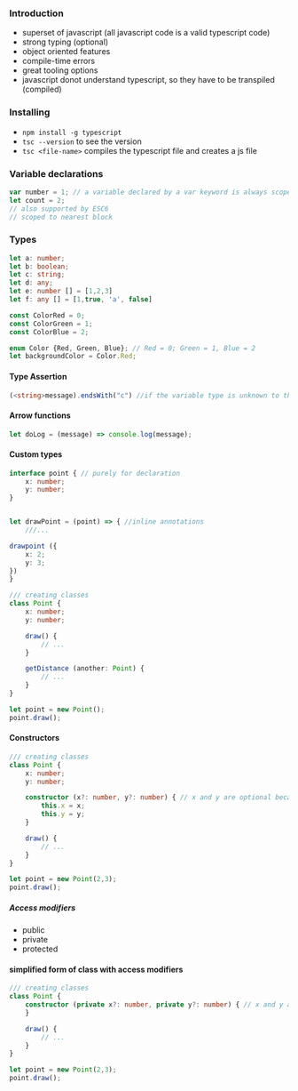 ### Introduction
- superset of javascript (all javascript code is a valid typescript code)
- strong typing (optional)
- object oriented features
- compile-time errors
- great tooling options
- javascript donot understand typescript, so they have to be transpiled (compiled)

### Installing
- `npm install -g typescript`
- `tsc --version` to see the version
- `tsc <file-name>` compiles the typescript file and creates a js file


### Variable declarations
```ts
var number = 1; // a variable declared by a var keyword is always scoped to the nearest function
let count = 2; 
// also supported by ESC6
// scoped to nearest block 
```

### Types
```ts
let a: number;
let b: boolean;
let c: string;
let d: any;
let e: number [] = [1,2,3]
let f: any [] = [1,true, 'a', false]

const ColorRed = 0;
const ColorGreen = 1;
const ColorBlue = 2;

enum Color {Red, Green, Blue}; // Red = 0; Green = 1, Blue = 2
let backgroundColor = Color.Red;
```


#### Type Assertion
```ts
(<string>message).endsWith("c") //if the variable type is unknown to the compiler, and we want to access the intellicense
```

#### Arrow functions
```ts
let doLog = (message) => console.log(message);
```

#### Custom types
```ts
interface point { // purely for declaration
    x: number;
    y: number;
}


let drawPoint = (point) => { //inline annotations
    ///...

drawpoint ({
    x: 2;
    y: 3;
})
}
```

```ts
/// creating classes
class Point {
    x: number;
    y: number;

    draw() {
        // ...
    }

    getDistance (another: Point) {
        // ...
    }
}

let point = new Point();
point.draw();
```


#### Constructors
```ts
/// creating classes
class Point {
    x: number;
    y: number;

    constructor (x?: number, y?: number) { // x and y are optional because of ?
        this.x = x;
        this.y = y;
    }

    draw() {
        // ...
    }
}

let point = new Point(2,3);
point.draw();
```

##### Access modifiers
- public
- private
- protected


#### simplified form of class with access modifiers
```ts
/// creating classes
class Point {
    constructor (private x?: number, private y?: number) { // x and y are optional because of ?
    }

    draw() {
        // ...
    }
}

let point = new Point(2,3);
point.draw();
```